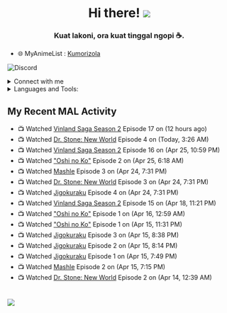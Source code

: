 <h1 align="center">Hi there! <img src="https://media.giphy.com/media/hvRJCLFzcasrR4ia7z/giphy.gif" width="25px"> </h1>
<h3 align="center">Kuat lakoni, ora kuat tinggal ngopi ☕.</h3>

- 🌐 MyAnimeList : [Kumorizola](https://myanimelist.net/animelist/Kumorizola)

![Discord](https://discord.c99.nl/widget/theme-3/761213268009943051.png)
<details>
      <summary>Connect with me</summary>
    <p align="left">
        <a href="https://www.facebook.com/kumori.hartley.1" target="blank"><img align="center"
                src="https://raw.githubusercontent.com/rahuldkjain/github-profile-readme-generator/master/src/images/icons/Social/facebook.svg"
                alt="kumori hartley" height="30" width="40" /></a>
        <a href="https://www.instagram.com/kumorizola/" target="blank"><img align="center"
                src="https://raw.githubusercontent.com/rahuldkjain/github-profile-readme-generator/master/src/images/icons/Social/instagram.svg"
                alt="kumorizola" height="30" width="40" /></a>
        <a href="https://discord.com" target="blank"><img align="center"
                src="https://raw.githubusercontent.com/rahuldkjain/github-profile-readme-generator/master/src/images/icons/Social/discord.svg"
                alt="Kumori#5882" height="30" width="40" /></a>
    </p>
</details>

<details>
    <summary align="left">Languages and Tools:</summary>
<p align="left">
      <a href="https://www.w3schools.com/css/" target="_blank">
        <img src="https://raw.githubusercontent.com/devicons/devicon/master/icons/css3/css3-original-wordmark.svg"
            alt="css3" width="40" height="40" /> </a> <a href="https://www.w3.org/html/" target="_blank"> <img
            src="https://raw.githubusercontent.com/devicons/devicon/master/icons/html5/html5-original-wordmark.svg"
            alt="html5" width="40" height="40" /> </a> <a href="https://www.java.com" target="_blank"> <img
            src="https://raw.githubusercontent.com/devicons/devicon/master/icons/java/java-original.svg" alt="java"
            width="40" height="40" /> </a> <a href="https://developer.mozilla.org/en-US/docs/Web/JavaScript"
            target="_blank"> <img
            src="https://raw.githubusercontent.com/devicons/devicon/master/icons/javascript/javascript-original.svg"
            alt="javascript" width="40" height="40" /> </a> <a href="https://nodejs.org" target="_blank"> <img
            src="https://raw.githubusercontent.com/devicons/devicon/master/icons/nodejs/nodejs-original-wordmark.svg"
            alt="nodejs" width="40" height="40" /> </a> <a href="https://www.python.org" target="_blank"> <img
            src="https://raw.githubusercontent.com/devicons/devicon/master/icons/python/python-original.svg"
            alt="python" width="40" height="40" /> </a> <a href="https://www.typescriptlang.org/" target="_blank"> <img
            src="https://raw.githubusercontent.com/devicons/devicon/master/icons/typescript/typescript-original.svg" 
            alt="typescript" width="40" height="40" /> </a> <a href="https://www.photoshop.com/en" target="_blank"> <img
            src="https://upload.wikimedia.org/wikipedia/commons/a/af/Adobe_Photoshop_CC_icon.svg" alt="photoshop" width="40" height="40"/> </a>
            <a href="https://www.adobe.com/products/premiere.html" target="_blank"> <img
            src="https://upload.wikimedia.org/wikipedia/commons/4/40/Adobe_Premiere_Pro_CC_icon.svg" alt="Premiere pro" width="40" height="40"/> </a>
            <a href="https://www.adobe.com/in/products/illustrator.html" target="_blank"> <img 
            src="https://upload.wikimedia.org/wikipedia/commons/f/fb/Adobe_Illustrator_CC_icon.svg" alt="illustrator" width="40" height="40"/> </a>
      
 </details>
 
 <h2> My Recent MAL Activity</h2>
<!-- MAL_ACTIVITY:start -->

- 📺 Watched [Vinland Saga Season 2](https://MyAnimeList.net/anime.php?id=49387) Episode 17 on (12 hours ago)
- 📺 Watched [Dr. Stone: New World](https://MyAnimeList.net/anime.php?id=48549) Episode 4 on (Today, 3:26 AM)
- 📺 Watched [Vinland Saga Season 2](https://MyAnimeList.net/anime.php?id=49387) Episode 16 on (Apr 25, 10:59 PM)
- 📺 Watched ["Oshi no Ko"](https://MyAnimeList.net/anime.php?id=52034) Episode 2 on (Apr 25, 6:18 AM)
- 📺 Watched [Mashle](https://MyAnimeList.net/anime.php?id=52211) Episode 3 on (Apr 24, 7:31 PM)
- 📺 Watched [Dr. Stone: New World](https://MyAnimeList.net/anime.php?id=48549) Episode 3 on (Apr 24, 7:31 PM)
- 📺 Watched [Jigokuraku](https://MyAnimeList.net/anime.php?id=46569) Episode 4 on (Apr 24, 7:31 PM)
- 📺 Watched [Vinland Saga Season 2](https://MyAnimeList.net/anime.php?id=49387) Episode 15 on (Apr 18, 11:21 PM)
- 📺 Watched ["Oshi no Ko"](https://MyAnimeList.net/anime.php?id=52034) Episode 1 on (Apr 16, 12:59 AM)
- 📺 Watched ["Oshi no Ko"](https://MyAnimeList.net/anime.php?id=52034) Episode 1 on (Apr 15, 11:31 PM)
- 📺 Watched [Jigokuraku](https://MyAnimeList.net/anime.php?id=46569) Episode 3 on (Apr 15, 8:38 PM)
- 📺 Watched [Jigokuraku](https://MyAnimeList.net/anime.php?id=46569) Episode 2 on (Apr 15, 8:14 PM)
- 📺 Watched [Jigokuraku](https://MyAnimeList.net/anime.php?id=46569) Episode 1 on (Apr 15, 7:49 PM)
- 📺 Watched [Mashle](https://MyAnimeList.net/anime.php?id=52211) Episode 2 on (Apr 15, 7:15 PM)
- 📺 Watched [Dr. Stone: New World](https://MyAnimeList.net/anime.php?id=48549) Episode 2 on (Apr 14, 12:39 AM)

<!-- MAL_ACTIVITY:end -->

  
<h2 align="left"> <img src="https://media.discordapp.net/attachments/918405470073520168/919220018355523584/ezgif.com-gif-maker_1.gif">
